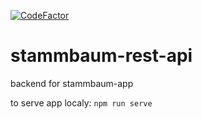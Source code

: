 [![CodeFactor](https://www.codefactor.io/repository/github/mindestdoener/stammbaum-rest-api/badge)](https://www.codefactor.io/repository/github/mindestdoener/stammbaum-rest-api)
# stammbaum-rest-api

backend for stammbaum-app

to serve app localy: 
``npm run serve``
